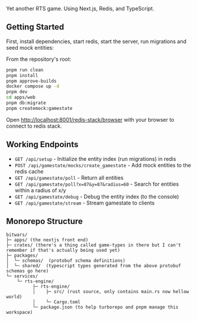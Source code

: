 Yet another RTS game. Using Next.js, Redis, and TypeScript.

## Getting Started

First, install dependencies, start redis, start the server, run migrations and seed mock entities:

 From the repository's root:
```bash
pnpm run clean
pnpm install
pnpm approve-builds
docker compose up -d
pnpm dev
cd apps/web
pnpm db:migrate
pnpm createmock:gamestate
```

Open [http://localhost:8001/redis-stack/browser](http://localhost:8001/redis-stack/browser) with your browser to connect to redis stack.

## Working Endpoints

- `GET /api/setup` - Initialize the entity index (run migrations) in redis
- `POST /api/gamestate/mocks/create_gamestate` - Add mock entities to the redis cache
- `GET /api/gamestate/poll` - Return all entities
- `GET /api/gamestate/poll?x=87&y=87&radius=60` - Search for entities within a radius of x/y
- `GET /api/gamestate/debug` - Debug the entity index  (to the console)
- `GET /api/gamestate/stream` - Stream gamestate to clients

## Monorepo Structure
```
bitwars/
├─ apps/ (the nextjs front end)
├─ crates/ (there's a thing called game-types in there but I can't remember if that's actually being used yet)
├─ packages/
│  └─ schemas/  (protobuf schema definitions)
│  └─ shared/  (typescript types generated from the above protobuf schemas go here)
└─ services/ 
    └─ rts-engine/ 
          ├─ rts-engine/ 
          │    ├─ src/ (rust source, only contains main.rs now hellow world)
          │    └─ Cargo.toml
          └─ package.json (to help turborepo and pnpm manage this workspace) 
```